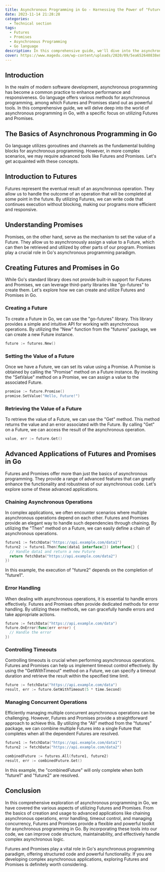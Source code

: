 ```yaml
---
title: Asynchronous Programming in Go - Harnessing the Power of "Future" and "Promise"
date: 2023-11-14 21:28:28
categories:
  - Technical section
tags: 
  - Futures
  - Promises
  - Asynchronous Programming
  - Go language
description: In this comprehensive guide, we'll dive into the asynchronous programming world of the Go language, with a special focus on the use of Futures and Promises.
cover: https://www.magedu.com/wp-content/uploads/2020/09/5ea652640838e8fc12000675-1.jpg
---
```


## Introduction

In the realm of modern software development, asynchronous programming has become a common practice to enhance performance and responsiveness. Go language offers various methods for asynchronous programming, among which Futures and Promises stand out as powerful tools. In this comprehensive guide, we will delve deep into the world of asynchronous programming in Go, with a specific focus on utilizing Futures and Promises.

## The Basics of Asynchronous Programming in Go

Go language utilizes goroutines and channels as the fundamental building blocks for asynchronous programming. However, in more complex scenarios, we may require advanced tools like Futures and Promises. Let's get acquainted with these concepts.

## Introduction to Futures

Futures represent the eventual result of an asynchronous operation. They allow us to handle the outcome of an operation that will be completed at some point in the future. By utilizing Futures, we can write code that continues execution without blocking, making our programs more efficient and responsive.

## Understanding Promises

Promises, on the other hand, serve as the mechanism to set the value of a Future. They allow us to asynchronously assign a value to a Future, which can then be retrieved and utilized by other parts of our program. Promises play a crucial role in Go's asynchronous programming paradigm.

## Creating Futures and Promises in Go

While Go's standard library does not provide built-in support for Futures and Promises, we can leverage third-party libraries like "go-futures" to create them. Let's explore how we can create and utilize Futures and Promises in Go.

### Creating a Future

To create a Future in Go, we can use the "go-futures" library. This library provides a simple and intuitive API for working with asynchronous operations. By utilizing the "New" function from the "futures" package, we can create a new Future instance.

```go
future := futures.New()
```

### Setting the Value of a Future

Once we have a Future, we can set its value using a Promise. A Promise is obtained by calling the "Promise" method on a Future instance. By invoking the "SetValue" method on a Promise, we can assign a value to the associated Future.

```go
promise := future.Promise()
promise.SetValue("Hello, Future!")
```

### Retrieving the Value of a Future

To retrieve the value of a Future, we can use the "Get" method. This method returns the value and an error associated with the Future. By calling "Get" on a Future, we can access the result of the asynchronous operation.

```go
value, err := future.Get()
```

## Advanced Applications of Futures and Promises in Go

Futures and Promises offer more than just the basics of asynchronous programming. They provide a range of advanced features that can greatly enhance the functionality and robustness of our asynchronous code. Let's explore some of these advanced applications.

### Chaining Asynchronous Operations

In complex applications, we often encounter scenarios where multiple asynchronous operations depend on each other. Futures and Promises provide an elegant way to handle such dependencies through chaining. By utilizing the "Then" method on a Future, we can easily define a chain of asynchronous operations.

```go
future1 := fetchData("https://api.example.com/data1")
future2 := future1.Then(func(data1 interface{}) interface{} {
  // Handle data1 and return a new Future
  return fetchData("https://api.example.com/data2") 
})
```

In this example, the execution of "future2" depends on the completion of "future1".

### Error Handling

When dealing with asynchronous operations, it is essential to handle errors effectively. Futures and Promises often provide dedicated methods for error handling. By utilizing these methods, we can gracefully handle errors and take appropriate actions.

```go
future := fetchData("https://api.example.com/data")
future.OnError(func(err error) {
  // Handle the error  
})
```

### Controlling Timeouts

Controlling timeouts is crucial when performing asynchronous operations. Futures and Promises can help us implement timeout control effectively. By using the "GetWithTimeout" method on a Future, we can specify a timeout duration and retrieve the result within the specified time limit.

```go
future := fetchData("https://api.example.com/data")
result, err := future.GetWithTimeout(5 * time.Second)
```

### Managing Concurrent Operations

Efficiently managing multiple concurrent asynchronous operations can be challenging. However, Futures and Promises provide a straightforward approach to achieve this. By utilizing the "All" method from the "futures" package, we can combine multiple Futures into a single Future that completes when all the dependent Futures are resolved.

```go
future1 := fetchData("https://api.example.com/data1")
future2 := fetchData("https://api.example.com/data2")

combinedFuture := futures.All(future1, future2)
result, err := combinedFuture.Get() 
```

In this example, the "combinedFuture" will only complete when both "future1" and "future2" are resolved.

## Conclusion

In this comprehensive exploration of asynchronous programming in Go, we have covered the various aspects of utilizing Futures and Promises. From the basics of creation and usage to advanced applications like chaining asynchronous operations, error handling, timeout control, and managing concurrency, Futures and Promises provide a flexible and powerful toolkit for asynchronous programming in Go. By incorporating these tools into our code, we can improve code structure, maintainability, and effectively handle complex asynchronous logic.

Futures and Promises play a vital role in Go's asynchronous programming paradigm, offering structured code and powerful functionality. If you are developing complex asynchronous applications, exploring Futures and Promises is definitely worth considering.